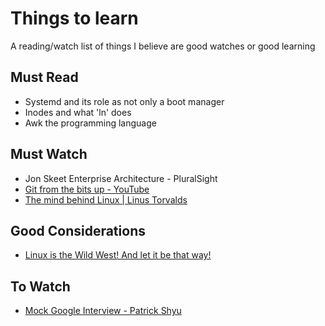# Things to learn
A reading/watch list of things I believe are good watches or good learning 

## Must Read
* Systemd and its role as not only a boot manager
* Inodes and what 'ln' does
* Awk the programming language

## Must Watch
* Jon Skeet Enterprise Architecture - PluralSight 
* [Git from the bits up - YouTube](https://www.youtube.com/watch?v=MYP56QJpDr4)
* [The mind behind Linux | Linus Torvalds](https://www.youtube.com/watch?v=o8NPllzkFhE)

## Good Considerations
* [Linux is the Wild West! And let it be that way!](tolink)

## To Watch
* [Mock Google Interview - Patrick Shyu](https://www.youtube.com/watch?v=IWvbPIYQPFM)
